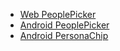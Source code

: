 - [Web PeoplePicker](#/controls/web/peoplepicker)
- [Android PeoplePicker](#/controls/android/peoplepicker)
- [Android PersonaChip](#/controls/android/chip)
